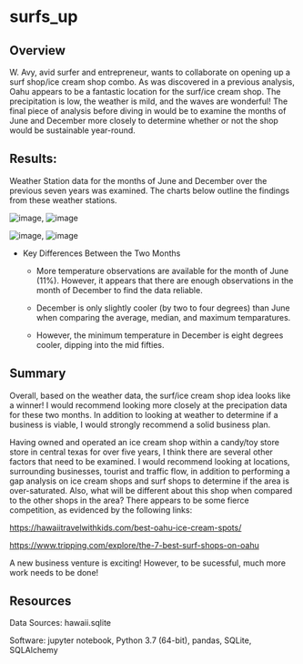 # surfs_up
## Overview 
W. Avy, avid surfer and entrepreneur, wants to collaborate on opening up a surf shop/ice cream shop combo.  As was discovered in a previous analysis, Oahu appears to be a fantastic location for the surf/ice cream shop.  The precipitation is low, the weather is mild, and the waves are wonderful!  The final piece of analysis before diving in would be to examine the months of June and December more closely to determine whether or not the shop would be sustainable year-round.  

## Results: 
Weather Station data for the months of June and December over the previous seven years was examined.  The charts below outline the findings from these weather stations.

![image](https://user-images.githubusercontent.com/102322707/174453318-ee5af13f-0221-48ba-963b-59c32c1fad4a.png), ![image](https://user-images.githubusercontent.com/102322707/174454374-ebda8d2e-5fdc-4232-b9b3-c4ca2d53e77c.png)



![image](https://user-images.githubusercontent.com/102322707/174453284-a80f07be-35db-48f3-90d6-98ac874b417c.png), ![image](https://user-images.githubusercontent.com/102322707/174454386-1745644c-38d2-4e60-ad3e-9cf7882db38f.png)


- Key Differences Between the Two Months

  - More temperature observations are available for the month of June (11%).  However, it appears that there are enough observations in the month of December to find the data reliable.

  - December is only slightly cooler (by two to four degrees) than June when comparing the average, median, and maximum temparatures. 

  - However, the minimum temperature in December is eight degrees cooler, dipping into the mid fifties. 


## Summary
Overall, based on the weather data, the surf/ice cream shop idea looks like a winner!  I would recommend looking more closely at the precipation data for these two months.  In addition to looking at weather to determine if a business is viable, I would strongly recommend a solid business plan.  

Having owned and operated an ice cream shop within a candy/toy store store in central texas for over five years, I think there are several other factors that need to be examined. I would recommend looking at locations, surrounding businesses, tourist and traffic flow, in addition to performing a gap analysis on ice cream shops and surf shops to determine if the area is over-saturated.  Also, what will be different about this shop when compared to the other shops in the area?  There appears to be some fierce competition, as evidenced by the following links:

https://hawaiitravelwithkids.com/best-oahu-ice-cream-spots/

https://www.tripping.com/explore/the-7-best-surf-shops-on-oahu

A new business venture is exciting!  However, to be sucessful, much more work needs to be done!

## Resources

Data Sources: hawaii.sqlite

Software: jupyter notebook, Python 3.7 (64-bit), pandas, SQLite, SQLAlchemy

